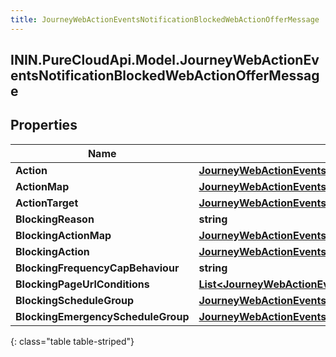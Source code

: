 ```yaml
---
title: JourneyWebActionEventsNotificationBlockedWebActionOfferMessage
---
```

## ININ.PureCloudApi.Model.JourneyWebActionEventsNotificationBlockedWebActionOfferMessage

## Properties

|Name | Type | Description | Notes|
|------------ | ------------- | ------------- | -------------|
| **Action** | [**JourneyWebActionEventsNotificationEventAction**](JourneyWebActionEventsNotificationEventAction.html) |  | [optional] |
| **ActionMap** | [**JourneyWebActionEventsNotificationActionMap**](JourneyWebActionEventsNotificationActionMap.html) |  | [optional] |
| **ActionTarget** | [**JourneyWebActionEventsNotificationActionTarget**](JourneyWebActionEventsNotificationActionTarget.html) |  | [optional] |
| **BlockingReason** | **string** |  | [optional] |
| **BlockingActionMap** | [**JourneyWebActionEventsNotificationActionMap**](JourneyWebActionEventsNotificationActionMap.html) |  | [optional] |
| **BlockingAction** | [**JourneyWebActionEventsNotificationEventAction**](JourneyWebActionEventsNotificationEventAction.html) |  | [optional] |
| **BlockingFrequencyCapBehaviour** | **string** |  | [optional] |
| **BlockingPageUrlConditions** | [**List&lt;JourneyWebActionEventsNotificationActionMapPageUrlCondition&gt;**](JourneyWebActionEventsNotificationActionMapPageUrlCondition.html) |  | [optional] |
| **BlockingScheduleGroup** | [**JourneyWebActionEventsNotificationScheduleGroup**](JourneyWebActionEventsNotificationScheduleGroup.html) |  | [optional] |
| **BlockingEmergencyScheduleGroup** | [**JourneyWebActionEventsNotificationEmergencyGroup**](JourneyWebActionEventsNotificationEmergencyGroup.html) |  | [optional] |
{: class="table table-striped"}


